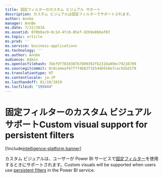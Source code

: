 ```yaml
---
title: 固定フィルターのカスタム ビジュアル サポート
description: カスタム ビジュアルは固定フィルターでサポートされます。
author: Annbe
manager: AnnBe
ms.date: 7/22/2018
ms.assetid: 070b9ac9-0c1d-4fc0-85ef-d2b9e8b0af03
ms.topic: article
ms.prod: ''
ms.service: business-applications
ms.technology: ''
ms.author: Annbe
audience: Admin
ms.openlocfilehash: 7bbf9f783d387b7809392fb2310a89bc79216709
ms.sourcegitcommit: 0c8ca4eaf47f7f4b83f1b544b910e7cac92bd1f0
ms.translationtype: HT
ms.contentlocale: ja-JP
ms.lasthandoff: 01/10/2019
ms.locfileid: "199444"
---
```

# <a name="custom-visual-support-for-persistent-filters"></a><span data-ttu-id="a237a-103">固定フィルターのカスタム ビジュアル サポート</span><span class="sxs-lookup"><span data-stu-id="a237a-103">Custom visual support for persistent filters</span></span>

[!include[intelligence-platform banner](../../includes/intelligence-platform.md)]



<span data-ttu-id="a237a-104">カスタム ビジュアルは、ユーザーが Power BI サービスで[固定フィルター](https://powerbi.microsoft.com/en-us/blog/announcing-persistent-filters-in-the-service/)を使用するときにサポートされます。</span><span class="sxs-lookup"><span data-stu-id="a237a-104">Custom visuals will be supported when users use [persistent filters](https://powerbi.microsoft.com/en-us/blog/announcing-persistent-filters-in-the-service/) in the Power BI service.</span></span>
